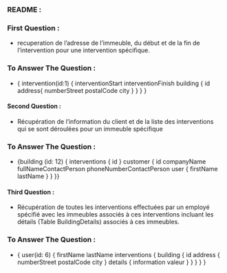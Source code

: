 ### README :

### First Question :

- recuperation de l’adresse de l’immeuble, du début et de la fin de l’intervention pour une intervention spécifique.

### To Answer The Question :

- { intervention(id:1) { interventionStart interventionFinish building { id address{ numberStreet postalCode city } } } }

#### Second Question :
- Récupération de l’information du client et de la liste des interventions qui se sont déroulées pour un immeuble spécifique

### To Answer The Question : 

- {building (id: 12) { interventions { id } customer { id companyName fullNameContactPerson phoneNumberContactPerson user { firstName lastName } } }}

#### Third Question :
- Récupération de toutes les interventions effectuées par un employé spécifié avec les immeubles associés à ces interventions incluant les détails (Table BuildingDetails) associés à ces immeubles.

### To Answer The Question :

- { user(id: 6) { firstName lastName interventions { building { id address { numberStreet postalCode city } details { information valeur } } } } }
